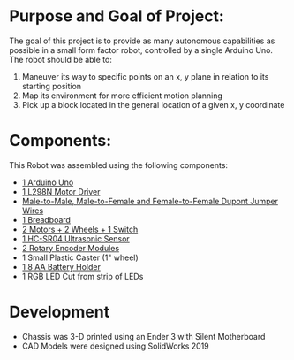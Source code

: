 # Purpose and Goal of Project:
The goal of this project is to provide as many autonomous capabilities as possible in a small form factor robot, controlled by a single Arduino Uno. The robot should be able to:
1. Maneuver its way to specific points on an x, y plane in relation to its starting position
2. Map its environment for more efficient motion planning
3. Pick up a block located in the general location of a given x, y coordinate
# Components:
This Robot was assembled using the following components:
+ [1 Arduino Uno](https://www.amazon.com/RoboGets-Compatible-ATmega328P-Microcontroller-Electronics/dp/B01N4LP86I "Arduino Uno")
+ [1 L298N Motor Driver](https://www.amazon.com/Qunqi-Controller-Module-Stepper-Arduino/dp/B014KMHSW6 "L298N Motor Driver")
+ [Male-to-Male, Male-to-Female and Female-to-Female Dupont Jumper Wires](https://www.amazon.com/Hyber-Cara-Breadboard-Raspberry-Prototyping/dp/B07FQJVTNK "Dupont Jumper Wires")
+ [1 Breadboard](https://www.amazon.com/Qunqi-point-Experiment-Breadboard-5-5×8-2×0-85cm/dp/B0135IQ0ZC "Breadboard")
+ [2 Motors + 2 Wheels + 1 Switch](https://www.amazon.com/gp/product/B01LXY7CM3 "Motors + Wheels + Switch")
+ [1 HC-SR04 Ultrasonic Sensor](https://www.amazon.com/gp/product/B01COSN7O6 "HC-SR04 Ultrasonic Sensor")
+ [2 Rotary Encoder Modules](https://www.amazon.com/gp/product/B07M631J1Q "Rotary Encoder Modules")
+ 1 Small Plastic Caster (1" wheel)
+ [1 8 AA Battery Holder](https://www.amazon.com/Hilitchi-Thicken-Battery-Standard-Connector/dp/B011WOKCPA "8 AA Battery Holder")
+ 1 RGB LED Cut from strip of LEDs
# Development
+ Chassis was 3-D printed using an Ender 3 with Silent Motherboard
+ CAD Models were designed using SolidWorks 2019
